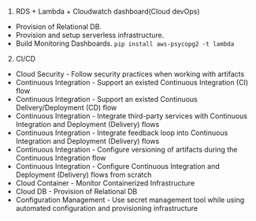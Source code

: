 1. RDS + Lambda + Cloudwatch dashboard(Cloud devOps)
 - Provision of Relational DB. 
 - Provision and setup serverless infrastructure. 
 - Build Monitoring Dashboards.
 `pip install aws-psycopg2 -t lambda`

 2. CI/CD
 - Cloud Security - Follow security practices when working with artifacts
 - Continuous Integration - Support an existed Continuous Integration (CI) flow
 - Continuous Integration - Support an existed Continuous Delivery/Deployment (CD) flow
 - Continuous Integration - Integrate third-party services with Continuous Integration and Deployment (Delivery) flows
 - Continuous Integration - Integrate feedback loop into Continuous Integration and Deployment (Delivery) flows
 - Continuous Integration - Configure versioning of artifacts during the Continuous Integration flow
 - Continuous Integration - Configure Continuous Integration and Deployment (Delivery) flows from scratch 
 - Cloud Container - Monitor Containerized Infrastructure
 - Cloud DB - Provision of Relational DB
 - Configuration Management - Use secret management tool while using automated configuration and provisioning infrastructure